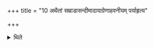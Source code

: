 +++
title = "10 अथैतां सम्राडासन्दीमादायाग्रेणाहवनीयम् पर्याहृत्य"

+++

<details><summary>थिते</summary>

अथैतां सम्राडासन्दीमादायाग्रेणाहवनीयं पर्याहृत्य पुरस्ताद्राजासन्द्याः सादयति १०
</details>
